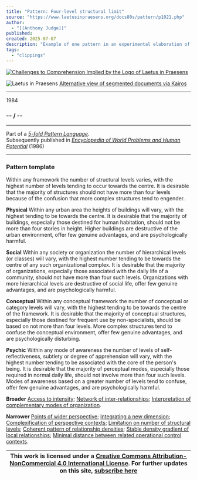 ```yaml
---
title: "Pattern: Four-level structural limit"
source: "https://www.laetusinpraesens.org/docs80s/pattern/p1021.php"
author:
  - "[[Anthony Judge]]"
published:
created: 2025-07-07
description: "Example of one pattern in an experimental elaboration of a 5-fold pattern language. This explores the parallel between patterns at the physical level, the social level, the conceptual level, and the psychic level in the light of an underlying template based on the insights of Christopher Alexander"
tags:
  - "clippings"
---
```

[![Challenges to Comprehension Implied by the Logo
of Laetus in Praesens](https://www.laetusinpraesens.org/common/images/achngcol.jpg "Challenges to Comprehension Implied by the Logo
of Laetus in Praesens")](https://www.laetusinpraesens.org/context/logo_laetus.php)

![Laetus in Praesens](https://www.laetusinpraesens.org/common/images/laetus_title2.png) [Alternative view of segmented documents via Kairos](https://kairos.laetusinpraesens.org/p1021_8_pat_h_1)

---

1984

### \-- / --

---

Part of a *[5-fold Pattern Language](https://www.laetusinpraesens.org/docs80s/84patlan.php)*.  
Subsequently published in *[Encyclopedia of World Problems and Human Potential](https://www.un-intelligible.org/projects/homeency.php)* (1986)

---

### Pattern template

Within any framework the number of structural levels varies, with the highest number of levels tending to occur towards the centre. It is desirable that the majority of structures should not have more than four levels because of the confusion that more complex structures tend to engender.

**Physical** Within any urban area the heights of buildings will vary, with the highest tending to be towards the centre. It is desirable that the majority of buildings, especially those destined for human habitation, should not be more than four stories in height. Higher buildings are destructive of the urban environment, offer few genuine advantages, and are psychologically harmful.

**Social** Within any society or organization the number of hierarchical levels (or classes) will vary, with the highest number tending to be towards the centre of any such organizational complex. It is desirable that the majority of organizations, especially those associated with the daily life of a community, should not have more than four such levels. Organizations with more hierarchical levels are destructive of social life, offer few genuine advantages, and are psychologically harmful.

**Conceptual** Within any conceptual framework the number of conceptual or category levels will vary, with the highest tending to be towards the centre of the framework. It is desirable that the majority of conceptual structures, especially those destined for frequent use by non-specialists, should be based on not more than four levels. More complex structures tend to confuse the conceptual environment, offer few genuine advantages, and are psychologically disturbing.

**Psychic** Within any mode of awareness the number of levels of self-reflectiveness, subtlety or degree of apprehension will vary, with the highest number tending to be associated with the core of the person's being. It is desirable that the majority of perceptual modes, especially those required in normal daily life, should not involve more than four such levels. Modes of awareness based on a greater number of levels tend to confuse, offer few genuine advantages, and are psychologically harmful.

**Broader** [Access to intensity](https://www.laetusinpraesens.org/docs80s/pattern/p1010.php); [Network of inter-relationships](https://www.laetusinpraesens.org/docs80s/pattern/p1005.php); [Interpretation of complementary modes of organization](https://www.laetusinpraesens.org/docs80s/pattern/p1003.php).

**Narrower** [Points of wider perspective](https://www.laetusinpraesens.org/docs80s/pattern/p1062.php); [Integrating a new dimension](https://www.laetusinpraesens.org/docs80s/pattern/p1039.php); [Complexification of perspective contexts](https://www.laetusinpraesens.org/docs80s/pattern/p1095.php); [Limitation on number of structural levels](https://www.laetusinpraesens.org/docs80s/pattern/p1096.php); [Coherent pattern of relationship densities](https://www.laetusinpraesens.org/docs80s/pattern/p1028.php); [Stable density gradient of local relationships](https://www.laetusinpraesens.org/docs80s/pattern/p1029.php); [Minimal distance between related operational control contexts](https://www.laetusinpraesens.org/docs80s/pattern/p1082.php).

| This work is licensed under a [Creative Commons Attribution-NonCommercial 4.0 International License](http://creativecommons.org/licenses/by-nc/4.0/).  For further updates on this site, [subscribe here](https://laetusinpraesens.us19.list-manage.com/subscribe/post?u=1b1bc3aae057999099ff24455&id=4c64c53b45) |
| --- |